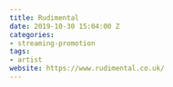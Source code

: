 ```yaml
---
title: Rudimental
date: 2019-10-30 15:04:00 Z
categories:
- streaming-promotion
tags:
- artist
website: https://www.rudimental.co.uk/
---
```


